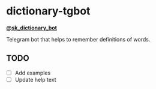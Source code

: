 # dictionary-tgbot

**[@sk_dictionary_bot](https://t.me/sk_dictionary_bot)**

Telegram bot that helps to remember definitions of words.

## TODO

- [ ] Add examples
- [ ] Update help text
